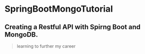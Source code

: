 # SpringBootMongoTutorial

## Creating a Restful API with Spirng Boot and MongoDB.

>  learning to further my career
